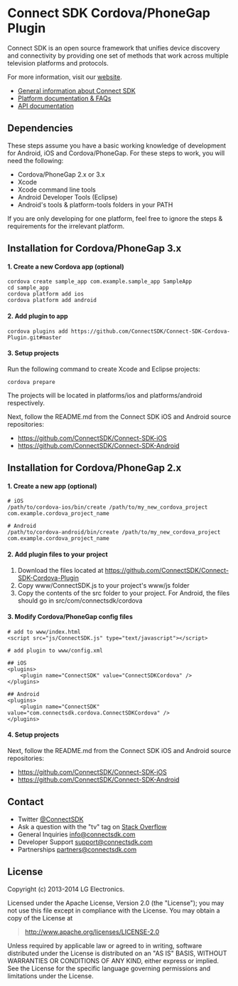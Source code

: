 # Connect SDK Cordova/PhoneGap Plugin

Connect SDK is an open source framework that unifies device discovery and connectivity by providing one set of methods that work across multiple television platforms and protocols.

For more information, visit our [website](http://www.connectsdk.com/).

* [General information about Connect SDK](http://www.connectsdk.com/discover/)
* [Platform documentation & FAQs](http://www.connectsdk.com/docs/cordova/)
* [API documentation](http://www.connectsdk.com/apis/cordova/)

## Dependencies

These steps assume you have a basic working knowledge of development for Android, iOS and Cordova/PhoneGap. For these steps to work, you will need the following:

- Cordova/PhoneGap 2.x or 3.x
- Xcode
- Xcode command line tools
- Android Developer Tools (Eclipse)
- Android's tools & platform-tools folders in your PATH

If you are only developing for one platform, feel free to ignore the steps & requirements for the irrelevant platform.

## Installation for Cordova/PhoneGap 3.x

#### 1. Create a new Cordova app (optional)

    cordova create sample_app com.example.sample_app SampleApp
    cd sample_app
    cordova platform add ios
    cordova platform add android

#### 2. Add plugin to app

    cordova plugins add https://github.com/ConnectSDK/Connect-SDK-Cordova-Plugin.git#master

#### 3. Setup projects

Run the following command to create Xcode and Eclipse projects:

    cordova prepare

The projects will be located in platforms/ios and platforms/android respectively.

Next, follow the README.md from the Connect SDK iOS and Android source repositories:

* https://github.com/ConnectSDK/Connect-SDK-iOS
* https://github.com/ConnectSDK/Connect-SDK-Android

## Installation for Cordova/PhoneGap 2.x

#### 1. Create a new app (optional)
    # iOS
    /path/to/cordova-ios/bin/create /path/to/my_new_cordova_project com.example.cordova_project_name
    
    # Android
    /path/to/cordova-android/bin/create /path/to/my_new_cordova_project com.example.cordova_project_name

#### 2. Add plugin files to your project
1. Download the files located at <https://github.com/ConnectSDK/Connect-SDK-Cordova-Plugin>
2. Copy www/ConnectSDK.js to your project's www/js folder
3. Copy the contents of the src folder to your project. For Android, the files should go in src/com/connectsdk/cordova

#### 3. Modify Cordova/PhoneGap config files
    # add to www/index.html
    <script src="js/ConnectSDK.js" type="text/javascript"></script>
	
    # add plugin to www/config.xml

    ## iOS
    <plugins>
        <plugin name="ConnectSDK" value="ConnectSDKCordova" />
    </plugins>

    ## Android
    <plugins>
        <plugin name="ConnectSDK" value="com.connectsdk.cordova.ConnectSDKCordova" />
    </plugins>

#### 4. Setup projects

Next, follow the README.md from the Connect SDK iOS and Android source repositories:

* https://github.com/ConnectSDK/Connect-SDK-iOS
* https://github.com/ConnectSDK/Connect-SDK-Android

## Contact
* Twitter [@ConnectSDK](https://www.twitter.com/ConnectSDK)
* Ask a question with the "tv" tag on [Stack Overflow](http://stackoverflow.com/tags/tv)
* General Inquiries info@connectsdk.com
* Developer Support support@connectsdk.com
* Partnerships partners@connectsdk.com

## License

Copyright (c) 2013-2014 LG Electronics.

Licensed under the Apache License, Version 2.0 (the "License");
you may not use this file except in compliance with the License.
You may obtain a copy of the License at

> http://www.apache.org/licenses/LICENSE-2.0

Unless required by applicable law or agreed to in writing, software
distributed under the License is distributed on an "AS IS" BASIS,
WITHOUT WARRANTIES OR CONDITIONS OF ANY KIND, either express or implied.
See the License for the specific language governing permissions and
limitations under the License.
